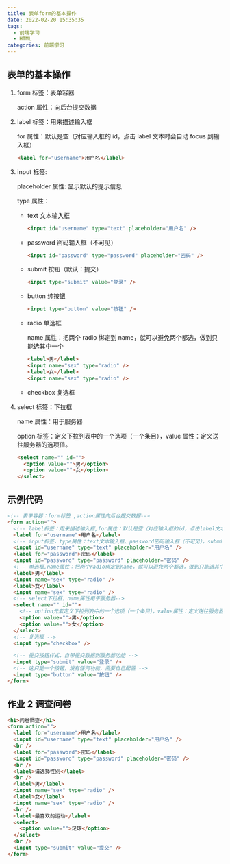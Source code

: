 ```yaml
---
title: 表单form的基本操作
date: 2022-02-20 15:35:35
tags:
  - 前端学习
  - HTML
categories: 前端学习
---
```


<!-- toc -->
<!--more-->

## 表单的基本操作

1. form 标签：表单容器

   action 属性：向后台提交数据

2. label 标签：用来描述输入框

   for 属性：默认是空（对应输入框的 id，点击 label 文本时会自动 focus 到输入框）

   ```html
   <label for="username">用户名</label>
   ```

3. input 标签:

   placeholder 属性: 显示默认的提示信息

   type 属性：

   - text 文本输入框

     ```html
     <input id="username" type="text" placeholder="用户名" />
     ```

   - password 密码输入框（不可见）

     ```html
     <input id="password" type="password" placeholder="密码" />
     ```

   - submit 按钮（默认：提交）

     ```html
     <input type="submit" value="登录" />
     ```

   - button 纯按钮

     ```html
     <input type="button" value="按钮" />
     ```

   - radio 单选框

     name 属性：把两个 radio 绑定到 name，就可以避免两个都选，做到只能选其中一个

     ```html
     <label>男</label>
     <input name="sex" type="radio" />
     <label>女</label>
     <input name="sex" type="radio" />
     ```

   - checkbox 复选框

4. select 标签：下拉框

   name 属性：用于服务器

   option 标签：定义下拉列表中的一个选项（一个条目），value 属性：定义送往服务器的选项值。

   ```html
   <select name="" id="">
     <option value="">男</option>
     <option value="">女</option>
   </select>
   ```

## 示例代码

```html
<!-- 表单容器：form标签 ,action属性向后台提交数据-->
<form action="">
  <!-- label标签：用来描述输入框,for属性：默认是空（对应输入框的id，点击label文本时会自动focus到输入框）-->
  <label for="username">用户名</label>
  <!-- input标签，type属性：text文本输入框、password密码输入框（不可见），submit按钮（默认：提交），button纯按钮，radio单选框,checkbox复选框；placeholder属性显示默认的提示信息 -->
  <input id="username" type="text" placeholder="用户名" />
  <label for="password">密码</label>
  <input id="password" type="password" placeholder="密码" />
  <!-- 单选框,name属性：把两个radio绑定到name，就可以避免两个都选，做到只能选其中一个 -->
  <label>男</label>
  <input name="sex" type="radio" />
  <label>女</label>
  <input name="sex" type="radio" />
  <!-- select下拉框，name属性用于服务器-->
  <select name="" id="">
    <!-- option元素定义下拉列表中的一个选项（一个条目），value属性：定义送往服务器的选项值。 -->
    <option value="">男</option>
    <option value="">女</option>
  </select>
  <!-- 复选框 -->
  <input type="checkbox" />

  <!-- 提交按钮样式，自带提交数据到服务器功能 -->
  <input type="submit" value="登录" />
  <!-- 这只是一个按钮，没有任何功能，需要自己配置 -->
  <input type="button" value="按钮" />
</form>
```

## 作业 2 调查问卷

```html
<h1>问卷调查</h1>
<form action="">
  <label for="username">用户名</label>
  <input id="username" type="text" placeholder="用户名" />
  <br />
  <label for="password">密码</label>
  <input id="password" type="password" placeholder="密码" />
  <br />
  <label>请选择性别</label>
  <br />
  <label>男</label>
  <input name="sex" type="radio" />
  <label>女</label>
  <input name="sex" type="radio" />
  <br />
  <label>最喜欢的运动</label>
  <select>
    <option value="">足球</option>
  </select>
  <br />
  <input type="submit" value="提交" />
</form>
```
